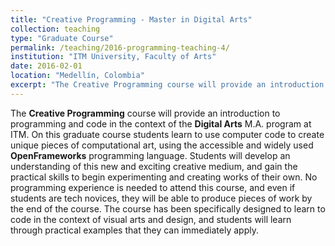 ```yaml
---
title: "Creative Programming - Master in Digital Arts"
collection: teaching
type: "Graduate Course"
permalink: /teaching/2016-programming-teaching-4/
institution: "ITM University, Faculty of Arts"
date: 2016-02-01
location: "Medellín, Colombia"
excerpt: "The Creative Programming course will provide an introduction to programming and code in the context of the Digital Arts M.A. program at ITM"
---
```


The **Creative Programming** course will provide an introduction to programming and code in the context of the **Digital Arts** M.A. program at ITM. On this graduate course students learn to use computer code to create unique pieces of computational art, using the accessible and widely used **OpenFrameworks** programming language. Students will develop an understanding of this new and exciting creative medium, and gain the practical skills to begin experimenting and creating works of their own. No programming experience is needed to attend this course, and even if students are tech novices, they will be able to produce pieces of work by the end of the course. The course has been specifically designed to learn to code in the context of visual arts and design, and students will learn through practical examples that they can immediately apply.
